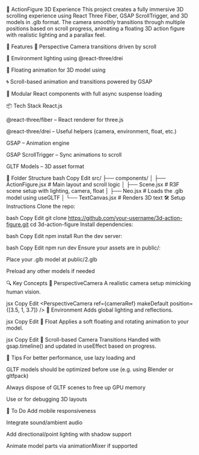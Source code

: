🧊 ActionFigure 3D Experience
This project creates a fully immersive 3D scrolling experience using React Three Fiber, GSAP ScrollTrigger, and 3D models in .glb format. The camera smoothly transitions through multiple positions based on scroll progress, animating a floating 3D action figure with realistic lighting and a parallax feel.

🚀 Features
🎥 Perspective Camera transitions driven by scroll

🌆 Environment lighting using @react-three/drei

🎈 Floating animation for 3D model using <Float />

🌀 Scroll-based animation and transitions powered by GSAP

🧩 Modular React components with full async suspense loading

📦 Tech Stack
React.js

@react-three/fiber – React renderer for three.js

@react-three/drei – Useful helpers (camera, environment, float, etc.)

GSAP – Animation engine

GSAP ScrollTrigger – Sync animations to scroll

GLTF Models – 3D asset format

📁 Folder Structure
bash
Copy
Edit
src/
├── components/
│   ├── ActionFigure.jsx       # Main layout and scroll logic
│   ├── Scene.jsx              # R3F scene setup with lighting, camera, float
│   ├── Neo.jsx                # Loads the .glb model using useGLTF
│   └── TextCanvas.jsx         # Renders 3D text
🛠️ Setup Instructions
Clone the repo:

bash
Copy
Edit
git clone https://github.com/your-username/3d-action-figure.git
cd 3d-action-figure
Install dependencies:

bash
Copy
Edit
npm install
Run the dev server:

bash
Copy
Edit
npm run dev
Ensure your assets are in public/:

Place your .glb model at public/2.glb

Preload any other models if needed

🔍 Key Concepts
🎥 PerspectiveCamera
A realistic camera setup mimicking human vision.

jsx
Copy
Edit
<PerspectiveCamera ref={cameraRef} makeDefault position={[3.5, 1, 3.7]} />
🌆 Environment
Adds global lighting and reflections.

jsx
Copy
Edit
<Environment preset="city" />
🎈 Float
Applies a soft floating and rotating animation to your model.

jsx
Copy
Edit
<Float speed={2} rotationIntensity={1}>
  <Neo />
</Float>
🔄 Scroll-based Camera Transitions
Handled with gsap.timeline() and updated in useEffect based on progress.

🧠 Tips
For better performance, use lazy loading and <Suspense fallback={...}>

GLTF models should be optimized before use (e.g. using Blender or gltfpack)

Always dispose of GLTF scenes to free up GPU memory

Use <axesHelper /> or <gridHelper /> for debugging 3D layouts

📌 To Do
Add mobile responsiveness

Integrate sound/ambient audio

Add directional/point lighting with shadow support

Animate model parts via animationMixer if supported